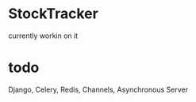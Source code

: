 # StockTracker
currently workin on it
# todo 

Django, Celery, Redis, Channels, Asynchronous Server
